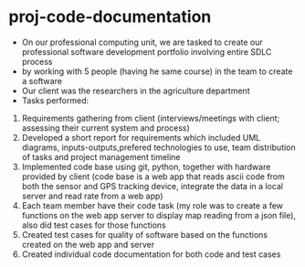 # proj-code-documentation
- On our professional computing unit, we are tasked to create our professional software development portfolio involving entire SDLC process
- by working with 5 people (having he same course) in the team to create a software 
- Our client was the researchers in the agriculture department
- Tasks performed:
1. Requirements gathering from client (interviews/meetings with client; assessing their current system and process)
2. Developed a short report for requirements which included UML diagrams, inputs-outputs,prefered technologies to use, team distribution of tasks and project management timeline
3. Implemented code base using git, python, together with hardware provided by client (code base is a web app that reads ascii code from both the sensor and GPS tracking device, integrate the data in a local server and read rate from a web app) 
4. Each team member have their code task (my role was to create a few functions on the web app server to display map reading from a json file), also did test cases for those functions
5. Created test cases for quality of software based on the functions created on the web app and server
6. Created individual code documentation for both code and test cases

